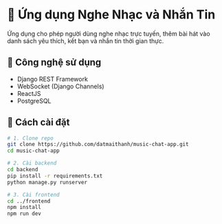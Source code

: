 # 🎵 Ứng dụng Nghe Nhạc và Nhắn Tin

Ứng dụng cho phép người dùng nghe nhạc trực tuyến, thêm bài hát vào danh sách yêu thích, kết bạn và nhắn tin thời gian thực.

## 🔧 Công nghệ sử dụng
- Django REST Framework
- WebSocket (Django Channels)
- ReactJS
- PostgreSQL

## 🚀 Cách cài đặt

```bash
# 1. Clone repo
git clone https://github.com/datmaithanh/music-chat-app.git
cd music-chat-app

# 2. Cài backend
cd backend
pip install -r requirements.txt
python manage.py runserver

# 3. Cài frontend
cd ../frontend
npm install
npm run dev
